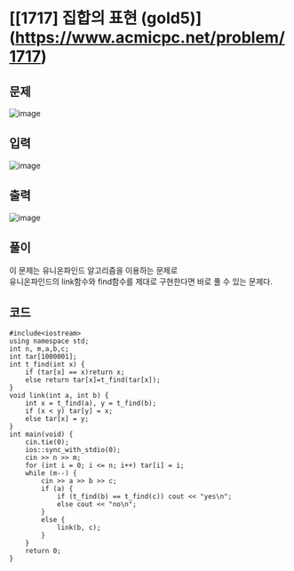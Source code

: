 # [[1717] 집합의 표현 (gold5)] (https://www.acmicpc.net/problem/1717)
## 문제
![image](https://github.com/daehan-86/baekjoon_study_with_cpp/assets/78295295/ee65bb9e-8cf7-481d-a568-139154e0d080)

## 입력
![image](https://github.com/daehan-86/baekjoon_study_with_cpp/assets/78295295/91c54372-e71d-4b73-bf47-7bda5a4bf19e)

## 출력
![image](https://github.com/daehan-86/baekjoon_study_with_cpp/assets/78295295/032bbde1-54fb-469f-90cd-cd325821965c)

## 풀이
이 문제는 유니온파인드 알고리즘을 이용하는 문제로  
유니온파인드의 link함수와 find함수를 제대로 구현한다면 바로 풀 수 있는 문제다.  

## 코드
```
#include<iostream>
using namespace std;
int n, m,a,b,c;
int tar[1000001];
int t_find(int x) {
	if (tar[x] == x)return x;
	else return tar[x]=t_find(tar[x]);
}
void link(int a, int b) {
	int x = t_find(a), y = t_find(b);
	if (x < y) tar[y] = x;
	else tar[x] = y;
}
int main(void) {
	cin.tie(0);
	ios::sync_with_stdio(0);
	cin >> n >> m;
	for (int i = 0; i <= n; i++) tar[i] = i;
	while (m--) {
		cin >> a >> b >> c;
		if (a) {
			if (t_find(b) == t_find(c)) cout << "yes\n";
			else cout << "no\n";
		}
		else {
			link(b, c);
		}
	}
	return 0;
}
```
